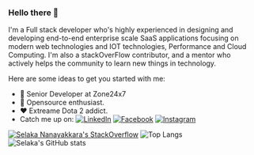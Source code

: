 ### Hello there 👋

I'm a Full stack developer who's highly experienced in designing and developing end-to-end enterprise scale SaaS applications focusing on modern web technologies and IOT technologies, Performance and Cloud Computing. I'm also a stackOverFlow contributor, and a mentor who actively helps the community to learn new things in technology.

Here are some ideas to get you started with me:
- 🔭 Senior Developer at Zone24x7
- 🌱 Opensource enthusiast.
- ❤  Extreame Dota 2 addict. 
- Catch me up on: 
<a href="https://www.linkedin.com/in/selaka-nanayakkara-7b0a4a56/" target="_blank"><img src="https://img.shields.io/badge/LinkedIn-%230077B5.svg?&style=flat-square&logo=linkedin&logoColor=white" alt="LinkedIn"></a>
<a href="https://www.facebook.com/profile.php?id=100002950452810" target="_blank"><img src="https://img.shields.io/badge/Facebook-%231877F2.svg?&style=flat-square&logo=facebook&logoColor=white" alt="Facebook"></a>
<a href="https://www.instagram.com/selaa.online/" target="_blank"><img src="https://img.shields.io/badge/Instagram-%23E4405F.svg?&style=flat-square&logo=instagram&logoColor=white" alt="Instagram"></a>



[![Selaka Nanayakkara's StackOverflow](https://github-readme-stackoverflow.vercel.app/?userID=4672460&theme=dark)](https://stackoverflow.com/users/4672460/selaka-nanayakkara)
![Top Langs](https://github-readme-stats.vercel.app/api/top-langs/?username=SelakaKithmal&theme=radical)<br>
![Selaka's GitHub stats](https://github-readme-stats.vercel.app/api?username=SelakaKithmal&show_icons=true&theme=radical)

